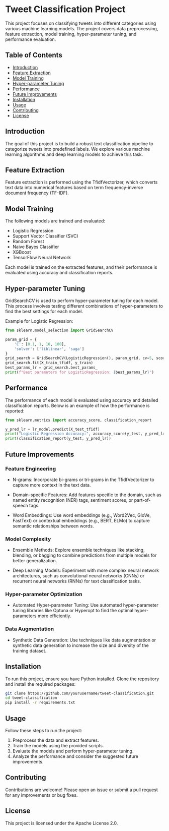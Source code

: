 # Tweet Classification Project

This project focuses on classifying tweets into different categories using various machine learning models. The project covers data preprocessing, feature extraction, model training, hyper-parameter tuning, and performance evaluation.

## Table of Contents

- [Introduction](#introduction)
- [Feature Extraction](#feature-extraction)
- [Model Training](#model-training)
- [Hyper-parameter Tuning](#hyper-parameter-tuning)
- [Performance](#performance)
- [Future Improvements](#future-improvements)
- [Installation](#installation)
- [Usage](#usage)
- [Contributing](#contributing)
- [License](#license)

## Introduction

The goal of this project is to build a robust text classification pipeline to categorize tweets into predefined labels. We explore various machine learning algorithms and deep learning models to achieve this task.

## Feature Extraction

Feature extraction is performed using the TfidfVectorizer, which converts text data into numerical features based on term frequency-inverse document frequency (TF-IDF).

## Model Training

The following models are trained and evaluated:

- Logistic Regression
- Support Vector Classifier (SVC)
- Random Forest
- Naive Bayes Classifier
- XGBoost
- TensorFlow Neural Network

Each model is trained on the extracted features, and their performance is evaluated using accuracy and classification reports.

## Hyper-parameter Tuning

GridSearchCV is used to perform hyper-parameter tuning for each model. This process involves testing different combinations of hyper-parameters to find the best settings for each model.

Example for Logistic Regression:
```python
from sklearn.model_selection import GridSearchCV

param_grid = {
    'C': [0.1, 1, 10, 100],
    'solver': ['liblinear', 'saga']
}
grid_search = GridSearchCV(LogisticRegression(), param_grid, cv=5, scoring='accuracy')
grid_search.fit(X_train_tfidf, y_train)
best_params_lr = grid_search.best_params_
print(f"Best parameters for LogisticRegression: {best_params_lr}")
```

## Performance

The performance of each model is evaluated using accuracy and detailed classification reports. Below is an example of how the performance is reported:
```python
from sklearn.metrics import accuracy_score, classification_report

y_pred_lr = lr_model.predict(X_test_tfidf)
print("Logistic Regression Accuracy:", accuracy_score(y_test, y_pred_lr))
print(classification_report(y_test, y_pred_lr))
```

## Future Improvements

### Feature Engineering

* N-grams: Incorporate bi-grams or tri-grams in the TfidfVectorizer to capture more context in the text data.

* Domain-specific Features: Add features specific to the domain, such as named entity recognition (NER) tags, sentiment scores, or part-of-speech tags.

* Word Embeddings: Use word embeddings (e.g., Word2Vec, GloVe, FastText) or contextual embeddings (e.g., BERT, ELMo) to capture semantic relationships between words.

### Model Complexity

* Ensemble Methods: Explore ensemble techniques like stacking, blending, or bagging to combine predictions from multiple models for better generalization.

* Deep Learning Models: Experiment with more complex neural network architectures, such as convolutional neural networks (CNNs) or recurrent neural networks (RNNs) for text classification tasks.

### Hyper-parameter Optimization

* Automated Hyper-parameter Tuning: Use automated hyper-parameter tuning libraries like Optuna or Hyperopt to find the optimal hyper-parameters more efficiently.

### Data Augmentation

* Synthetic Data Generation: Use techniques like data augmentation or synthetic data generation to increase the size and diversity of the training dataset.

## Installation
To run this project, ensure you have Python installed. Clone the repository and install the required packages:

```bash
git clone https://github.com/yourusername/tweet-classification.git
cd tweet-classification
pip install -r requirements.txt
```

## Usage

Follow these steps to run the project:

1. Preprocess the data and extract features.
2. Train the models using the provided scripts.
3. Evaluate the models and perform hyper-parameter tuning.
4. Analyze the performance and consider the suggested future improvements.

## Contributing

Contributions are welcome! Please open an issue or submit a pull request for any improvements or bug fixes.

## License
This project is licensed under the Apache License 2.0.

